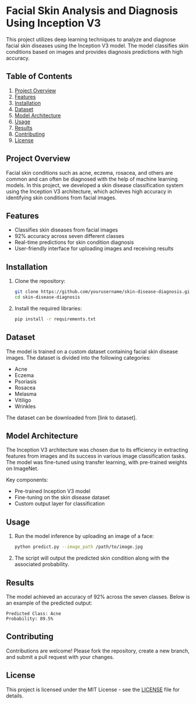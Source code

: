 # Facial Skin Analysis and Diagnosis Using Inception V3

This project utilizes deep learning techniques to analyze and diagnose facial skin diseases using the Inception V3 model. The model classifies skin conditions based on images and provides diagnosis predictions with high accuracy.

## Table of Contents

1. [Project Overview](#project-overview)
2. [Features](#features)
3. [Installation](#installation)
4. [Dataset](#dataset)
5. [Model Architecture](#model-architecture)
6. [Usage](#usage)
7. [Results](#results)
8. [Contributing](#contributing)
9. [License](#license)

## Project Overview

Facial skin conditions such as acne, eczema, rosacea, and others are common and can often be diagnosed with the help of machine learning models. In this project, we developed a skin disease classification system using the Inception V3 architecture, which achieves high accuracy in identifying skin conditions from facial images.

## Features

- Classifies skin diseases from facial images
- 92% accuracy across seven different classes
- Real-time predictions for skin condition diagnosis
- User-friendly interface for uploading images and receiving results

## Installation

1. Clone the repository:

   ```bash
   git clone https://github.com/yourusername/skin-disease-diagnosis.git
   cd skin-disease-diagnosis
   ```

2. Install the required libraries:

   ```bash
   pip install -r requirements.txt
   ```

## Dataset

The model is trained on a custom dataset containing facial skin disease images. The dataset is divided into the following categories:

- Acne
- Eczema
- Psoriasis
- Rosacea
- Melasma
- Vitiligo
- Wrinkles

The dataset can be downloaded from [link to dataset].

## Model Architecture

The Inception V3 architecture was chosen due to its efficiency in extracting features from images and its success in various image classification tasks. The model was fine-tuned using transfer learning, with pre-trained weights on ImageNet.

Key components:
- Pre-trained Inception V3 model
- Fine-tuning on the skin disease dataset
- Custom output layer for classification

## Usage

1. Run the model inference by uploading an image of a face:

   ```bash
   python predict.py --image_path /path/to/image.jpg
   ```

2. The script will output the predicted skin condition along with the associated probability.

## Results

The model achieved an accuracy of 92% across the seven classes. Below is an example of the predicted output:

```text
Predicted Class: Acne
Probability: 89.5%
```

## Contributing

Contributions are welcome! Please fork the repository, create a new branch, and submit a pull request with your changes. 

## License

This project is licensed under the MIT License - see the [LICENSE](LICENSE) file for details.
